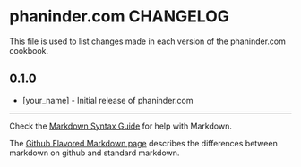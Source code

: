 phaninder.com CHANGELOG
=======================

This file is used to list changes made in each version of the phaninder.com cookbook.

0.1.0
-----
- [your_name] - Initial release of phaninder.com

- - -
Check the [Markdown Syntax Guide](http://daringfireball.net/projects/markdown/syntax) for help with Markdown.

The [Github Flavored Markdown page](http://github.github.com/github-flavored-markdown/) describes the differences between markdown on github and standard markdown.
